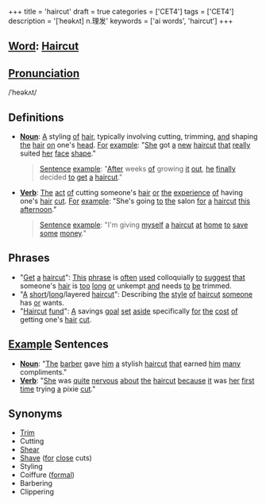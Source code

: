 +++
title = 'haircut'
draft = true
categories = ['CET4']
tags = ['CET4']
description = '[ˈheəkʌt] n.理发'
keywords = ['ai words', 'haircut']
+++

## [Word](/post/word/): [Haircut](/post/haircut/)

## [Pronunciation](/post/pronunciation/)
/ˈheəkʌt/

## Definitions
- **[Noun](/post/noun/)**: [A](/post/a/) styling [of](/post/of/) [hair](/post/hair/), typically involving cutting, trimming, [and](/post/and/) shaping [the](/post/the/) [hair](/post/hair/) [on](/post/on/) one's [head](/post/head/). [For](/post/for/) [example](/post/example/): "[She](/post/she/) got [a](/post/a/) [new](/post/new/) [haircut](/post/haircut/) [that](/post/that/) [really](/post/really/) suited [her](/post/her/) [face](/post/face/) [shape](/post/shape/)."
  
  > [Sentence](/post/sentence/) [example](/post/example/): "[After](/post/after/) weeks [of](/post/of/) growing [it](/post/it/) [out](/post/out/), [he](/post/he/) [finally](/post/finally/) decided [to](/post/to/) [get](/post/get/) [a](/post/a/) [haircut](/post/haircut/)."
  
- **[Verb](/post/verb/)**: [The](/post/the/) [act](/post/act/) [of](/post/of/) cutting someone's [hair](/post/hair/) [or](/post/or/) [the](/post/the/) [experience](/post/experience/) [of](/post/of/) having one's [hair](/post/hair/) [cut](/post/cut/). [For](/post/for/) [example](/post/example/): "She's going [to](/post/to/) [the](/post/the/) salon [for](/post/for/) [a](/post/a/) [haircut](/post/haircut/) [this](/post/this/) [afternoon](/post/afternoon/)."
  
  > [Sentence](/post/sentence/) [example](/post/example/): "I'm giving [myself](/post/myself/) [a](/post/a/) [haircut](/post/haircut/) [at](/post/at/) [home](/post/home/) [to](/post/to/) [save](/post/save/) [some](/post/some/) [money](/post/money/)."

## Phrases
- "[Get](/post/get/) [a](/post/a/) [haircut](/post/haircut/)": [This](/post/this/) [phrase](/post/phrase/) is [often](/post/often/) [used](/post/used/) colloquially [to](/post/to/) [suggest](/post/suggest/) [that](/post/that/) someone's [hair](/post/hair/) is [too](/post/too/) [long](/post/long/) [or](/post/or/) unkempt [and](/post/and/) needs [to](/post/to/) [be](/post/be/) trimmed.
- "[A](/post/a/) [short](/post/short/)/[long](/post/long/)/layered [haircut](/post/haircut/)": Describing [the](/post/the/) [style](/post/style/) [of](/post/of/) [haircut](/post/haircut/) [someone](/post/someone/) has [or](/post/or/) wants.
- "[Haircut](/post/haircut/) [fund](/post/fund/)": [A](/post/a/) savings [goal](/post/goal/) [set](/post/set/) [aside](/post/aside/) specifically [for](/post/for/) [the](/post/the/) [cost](/post/cost/) [of](/post/of/) getting one's [hair](/post/hair/) [cut](/post/cut/).

## [Example](/post/example/) Sentences
- **[Noun](/post/noun/)**: "[The](/post/the/) [barber](/post/barber/) gave [him](/post/him/) [a](/post/a/) stylish [haircut](/post/haircut/) [that](/post/that/) earned [him](/post/him/) [many](/post/many/) compliments."
- **[Verb](/post/verb/)**: "[She](/post/she/) was [quite](/post/quite/) [nervous](/post/nervous/) [about](/post/about/) [the](/post/the/) [haircut](/post/haircut/) [because](/post/because/) [it](/post/it/) was [her](/post/her/) [first](/post/first/) [time](/post/time/) trying [a](/post/a/) pixie [cut](/post/cut/)."

## Synonyms
- [Trim](/post/trim/)
- Cutting
- [Shear](/post/shear/)
- [Shave](/post/shave/) ([for](/post/for/) [close](/post/close/) cuts)
- Styling
- Coiffure ([formal](/post/formal/))
- Barbering
- Clippering
